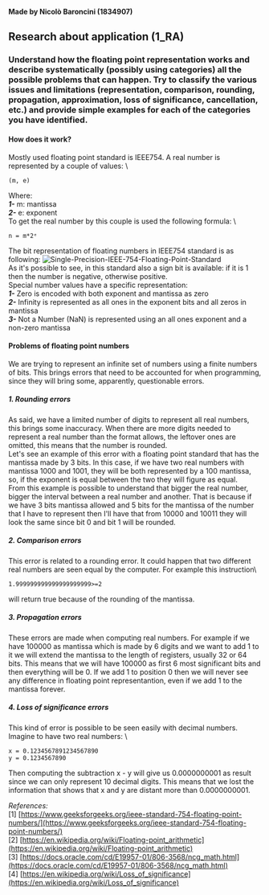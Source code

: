 **Made by Nicolò Baroncini (1834907)**

## Research about application (1_RA)
### Understand how the floating point representation works and describe systematically (possibly using categories) all the possible problems that can happen. Try to classify the various issues and limitations (representation, comparison, rounding, propagation, approximation, loss of significance, cancellation, etc.) and provide simple examples for each of the categories you have identified.

#### How does it work?
Mostly used floating point standard is IEEE754. A real number is represented by a couple of values: \
```
(m, e)
```
Where: \
***1-*** m: mantissa \
***2-*** e: exponent \
To get the real number by this couple is used the following formula: \
```
n = m*2ᵉ 
```
The bit representation of floating numbers in IEEE754 standard is as following:
![Single-Precision-IEEE-754-Floating-Point-Standard](https://user-images.githubusercontent.com/78324346/135763086-01f79db7-b86b-489c-9d6c-614fab795b82.jpg) \
As it's possible to see, in this standard also a sign bit is available: if it is 1 then the number is negative, otherwise positive.\
Special number values have a specific representation:\
***1-*** Zero is encoded with both exponent and mantissa as zero \
***2-*** Infinity is represented as all ones in the exponent bits and all zeros in mantissa \
***3-*** Not a Number (NaN) is represented using an all ones exponent and a non-zero mantissa

#### Problems of floating point numbers
We are trying to represent an infinite set of numbers using a finite numbers of bits. This brings errors that need to be accounted for when programming, since they will bring some, apparently, questionable errors.

##### 1. Rounding errors
As said, we have a limited number of digits to represent all real numbers, this brings some inaccuracy. When there are more digits needed to represent a real number than the format allows, the leftover ones are omitted, this means that the number is rounded.\
Let's see an example of this error with a floating point standard that has the mantissa made by 3 bits. In this case, if we have two real numbers with mantissa 1000 and 1001, they will be both represented by a 100 mantissa, so, if the exponent is equal between the two they will figure as equal. \
From this example is possible to understand that bigger the real number, bigger the interval between a real number and another. That is because if we have 3 bits mantissa allowed and 5 bits for the mantissa of the number that I have to represent then I'll have that from 10000 and 10011 they will look the same since bit 0 and bit 1 will be rounded.

##### 2. Comparison errors
This error is related to a rounding error. It could happen that two different real numbers are seen equal by the computer.
For example this instruction\
```
1.999999999999999999999>=2
```
will return true because of the rounding of the mantissa.

##### 3. Propagation errors
These errors are made when computing real numbers. For example if we have 100000 as mantissa which is made by 6 digits and we want to add 1 to it we will extend the mantissa to the length of registers, usually 32 or 64 bits. This means that we will have 100000 as first 6 most significant bits and then everything will be 0. If we add 1 to position 0 then we will never see any difference in floating point representantion, even if we add 1 to the mantissa forever. 

##### 4. Loss of significance errors
This kind of error is possible to be seen easily with decimal numbers. \
Imagine to have two real numbers: \
```
x = 0.1234567891234567890 
y = 0.1234567890 
```
Then computing the subtraction x - y will give us 0.0000000001 as result since we can only represent 10 decimal digits. This means that we lost the information that shows that x and y are distant more than 0.0000000001.

*References:* \
[1] [https://www.geeksforgeeks.org/ieee-standard-754-floating-point-numbers/](https://www.geeksforgeeks.org/ieee-standard-754-floating-point-numbers/) \
[2] [https://en.wikipedia.org/wiki/Floating-point_arithmetic](https://en.wikipedia.org/wiki/Floating-point_arithmetic) \
[3] [https://docs.oracle.com/cd/E19957-01/806-3568/ncg_math.html](https://docs.oracle.com/cd/E19957-01/806-3568/ncg_math.html) \
[4] [https://en.wikipedia.org/wiki/Loss_of_significance](https://en.wikipedia.org/wiki/Loss_of_significance) 

